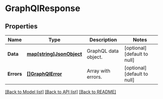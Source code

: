 # GraphQlResponse

## Properties
Name | Type | Description | Notes
------------ | ------------- | ------------- | -------------
**Data** | [**map[string]JsonObject**](JsonObject.md) | GraphQL data object. | [optional] [default to null]
**Errors** | [**[]GraphQlError**](GraphQLError.md) | Array with errors. | [optional] [default to null]

[[Back to Model list]](../README.md#documentation-for-models) [[Back to API list]](../README.md#documentation-for-api-endpoints) [[Back to README]](../README.md)


